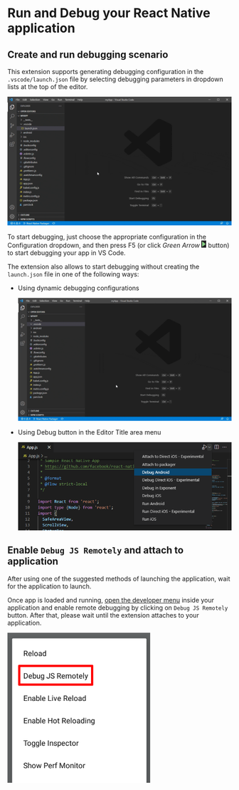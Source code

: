 # Run and Debug your React Native application
## Create and run debugging scenario
This extension supports generating debugging configuration in the `.vscode/launch.json` file by selecting debugging parameters in dropdown lists at the top of the editor.

![Add React Native debug configuration](../images/add-debug-configuration.gif)

To start debugging, just choose the appropriate configuration in the Configuration dropdown, and then press F5 (or click _Green Arrow_ ![Configure-gear](../images/debug-icon.png) button) to start debugging your app in VS Code.

The extension also allows to start debugging without creating the `launch.json` file in one of the following ways:
- Using dynamic debugging configurations

    ![Run dynamic debugging configuration](../images/dynamic-debugging-configuration.gif)
- Using Debug button in the Editor Title area menu

    ![Select and run debugging command](../images/debug-commands-button.png)

## Enable `Debug JS Remotely` and attach to application
After using one of the suggested methods of launching the application, wait for the application to launch.

Once app is loaded and running, [open the developer menu](https://reactnative.dev/docs/debugging#accessing-the-in-app-developer-menu) inside your application and enable remote debugging by clicking on `Debug JS Remotely` button. After that, please wait until the extension attaches to your application.

![React Native enable remote debug](../images/enable-remote-debug.png)

